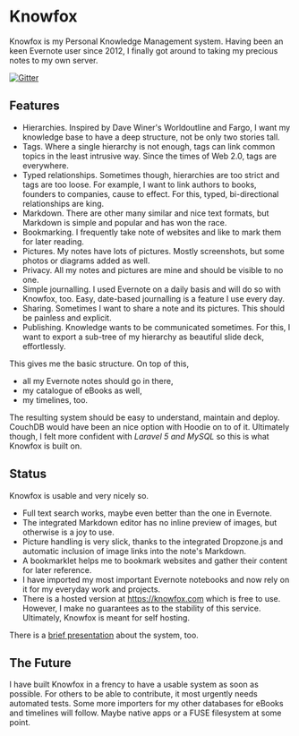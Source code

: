 # Knowfox

Knowfox is my Personal Knowledge Management system. Having been an keen Evernote user since 2012, I finally got around to taking my precious notes to my own server.

[![Gitter](https://badges.gitter.im/knowfox-personal-knowledge-management/community.svg)](https://gitter.im/knowfox-personal-knowledge-management/community?utm_source=badge&utm_medium=badge&utm_campaign=pr-badge)

## Features

* Hierarchies. Inspired by Dave Winer's Worldoutline and Fargo, I want my knowledge base to have a deep structure, not be only two stories tall.
* Tags. Where a single hierarchy is not enough, tags can link common topics in the least intrusive way. Since the times of Web 2.0, tags are everywhere.
* Typed relationships. Sometimes though, hierarchies are too strict and tags are too loose. For example, I want to link authors to books, founders to companies, cause to effect. For this, typed, bi-directional relationships are king.
* Markdown. There are other many similar and nice text formats, but Markdown is simple and popular and has won the race.
* Bookmarking. I frequently take note of websites and like to mark them for later reading.
* Pictures. My notes have lots of pictures. Mostly screenshots, but some photos or diagrams added as well.
* Privacy. All my notes and pictures are mine and should be visible to no one.
* Simple journalling. I used Evernote on a daily basis and will do so with Knowfox, too. Easy, date-based journalling is a feature I use every day.
* Sharing. Sometimes I want to share a note and its pictures. This should be painless and explicit.
* Publishing. Knowledge wants to be communicated sometimes. For this, I want to export a sub-tree of my hierarchy as beautiful slide deck, effortlessly.

This gives me the basic structure. On top of this,

* all my Evernote notes should go in there,
* my catalogue of eBooks as well,
* my timelines, too.

The resulting system should be easy to understand, maintain and deploy. CouchDB would have been an nice option with Hoodie on to of it. Ultimately though, I felt more confident with *Laravel 5 and MySQL* so this is what Knowfox is built on.

## Status

Knowfox is usable and very nicely so.

* Full text search works, maybe even better than the one in Evernote.
* The integrated Markdown editor has no inline preview of images, but otherwise is a joy to use.
* Picture handling is very slick, thanks to the integrated Dropzone.js and automatic inclusion of image links into the note's Markdown.
* A bookmarklet helps me to bookmark websites and gather their content for later reference.
* I have imported my most important Evernote notebooks and now rely on it for my everyday work and projects.
* There is a hosted version at https://knowfox.com which is free to use. However, I make no guarantees as to the stability of this service. Ultimately, Knowfox is meant for self hosting.

There is a [brief presentation](https://knowfox.com/presentation/47d6c8de/013c/11e7/8a8c/56847afe9799/index.html) about the system, too.

## The Future

I have built Knowfox in a frency to have a usable system as soon as possible. For others to be able to contribute, it most urgently needs automated tests. Some more importers for my other databases for eBooks and timelines will follow. Maybe native apps or a FUSE filesystem at some point.
